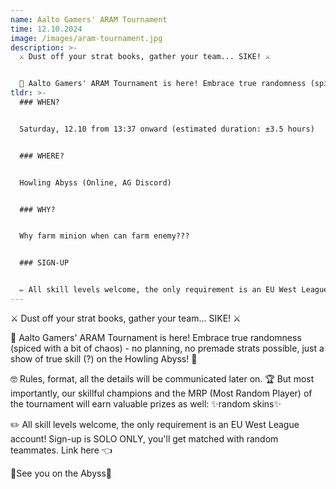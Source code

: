 ```yaml
---
name: Aalto Gamers' ARAM Tournament
time: 12.10.2024
image: /images/aram-tournament.jpg
description: >-
  ⚔️ Dust off your strat books, gather your team... SIKE! ⚔️


  🎲 Aalto Gamers' ARAM Tournament is here! Embrace true randomness (spiced with a bit of chaos) - no planning, no premade strats possible, just a show of true skill (?) on the Howling Abyss! 🎲
tldr: >-
  ### WHEN?


  Saturday, 12.10 from 13:37 onward (estimated duration: ±3.5 hours)


  ### WHERE?


  Howling Abyss (Online, AG Discord)


  ### WHY?


  Why farm minion when can farm enemy???


  ### SIGN-UP


  ✏️ All skill levels welcome, the only requirement is an EU West League account! Sign-up is SOLO ONLY, you'll get matched with random teammates. Link [here](https://forms.gle/35TzEquGEEihhsnR9) 👈
---
```

⚔️ Dust off your strat books, gather your team... SIKE! ⚔️

🎲 Aalto Gamers' ARAM Tournament is here! Embrace true randomness (spiced with a bit of chaos) - no planning, no premade strats possible, just a show of true skill (?) on the Howling Abyss! 🎲

🤓 Rules, format, all the details will be communicated later on. 🏆 But most importantly, our skillful champions and the MRP (Most Random Player) of the tournament will earn valuable prizes as well: ✨random skins✨

✏️ All skill levels welcome, the only requirement is an EU West League account! Sign-up is SOLO ONLY, you'll get matched with random teammates. Link here  👈 

🧊See you on the Abyss🧊
